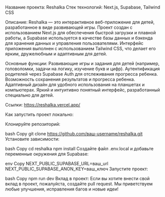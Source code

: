 Название проекта: Reshalka
Стек технологий: Next.js, Supabase, Tailwind CSS

Описание:
Reshalka — это интерактивное веб-приложение для детей, разработанное в виде развивающей игры. Проект создан с использованием Next.js для обеспечения быстрой загрузки и плавной работы, а Supabase используется в качестве базы данных и бэкенда для хранения данных и управления пользователями. Интерфейс приложения выполнен с использованием Tailwind CSS, что делает его ярким, дружелюбным и адаптивным для детей.

Основные функции:
Развивающие игры и задания для детей (например, головоломки, задачи на логику, изучение букв и цифр).
Аутентификация родителей через Supabase Auth для отслеживания прогресса ребенка.
Возможность сохранения результатов и прогресса ребенка.
Адаптивный дизайн для удобного использования на планшетах и компьютерах.
Яркий и интуитивно понятный интерфейс, разработанный специально для детей.

Ссылки: https://reshalka.vercel.app/

Как запустить проект локально:

Клонируйте репозиторий:

bash
Copy
git clone https://github.com/ваш-username/reshalka.git
Установите зависимости:

bash
Copy
cd reshalka
npm install
Создайте файл .env.local и добавьте переменные окружения для Supabase:

env
Copy
NEXT_PUBLIC_SUPABASE_URL=ваш_url
NEXT_PUBLIC_SUPABASE_ANON_KEY=ваш_ключ
Запустите проект:

bash
Copy
npm run dev
Вклад в проект:
Если вы хотите внести свой вклад в проект, пожалуйста, создайте pull request. Мы приветствуем любые улучшения, исправления багов и новые идеи!
